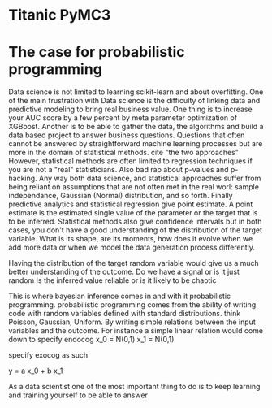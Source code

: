 # Titanic PyMC3

# The case for probabilistic programming

Data science is not limited to learning scikit-learn and about overfitting.
One of the main frustration with Data science is the difficulty of linking data and predictive modeling to bring real business value.
One thing is to increase your AUC score by a few percent by meta parameter optimization of XGBoost.
Another is to be able to gather the data, the algorithms and build a data based project to answer business questions.
Questions that often cannot be answered by straightforward machine learning processes but are more in the domain of statistical methods.
cite "the two approaches"
However, statistical methods are often limited to regression techniques if you are not a "real" statisticians. Also bad rap about p-values and p-hacking.
Any way both data science, and statistical approaches suffer from being reliant on assumptions that are not often met in the real worl: sample independance, Gaussian (Normal) distribution, and so forth. Finally predictive analytics and statistical regression give point estimate. A point estimate is the estimated single value of the parameter or the target that is to be inferred. Statistical methods also give confidence intervals but in both cases, you don't have a good understanding of the distribution of the target variable. What is its shape, are its moments, how does it evolve when we add more data or when we model the data generation process differently.

Having the distribution of the target random variable would give us a much better understanding of the outcome.
Do we have a signal or is it just random
Is the inferred value reliable or is it likely to be chaotic


This is where bayesian inference comes in and with it probabilistic programming.
probabilistic programming comes from the ability of writing code with random variables defined with standard distributions. think Poisson, Gaussian, Uniform.
By writing simple relations between the input variables and the outcome. For instance a simple linear relation would come down to
specify endocog
x_0 = N(0,1)
x_1 = N(0,1)

specify exocog as such

y = a x_0 + b x_1







As a data scientist one of the most important thing to do is to keep learning and training yourself to be able to answer
